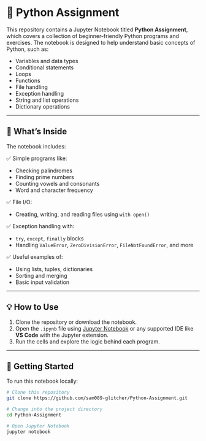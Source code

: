 
# 🐍 Python Assignment

This repository contains a Jupyter Notebook titled **Python Assignment**, which covers a collection of beginner-friendly Python programs and exercises. The notebook is designed to help understand basic concepts of Python, such as:

- Variables and data types
- Conditional statements
- Loops
- Functions
- File handling
- Exception handling
- String and list operations
- Dictionary operations

---

## 📘 What’s Inside

The notebook includes:

✅ Simple programs like:
- Checking palindromes
- Finding prime numbers
- Counting vowels and consonants
- Word and character frequency

✅ File I/O:
- Creating, writing, and reading files using `with open()`

✅ Exception handling with:
- `try`, `except`, `finally` blocks
- Handling `ValueError`, `ZeroDivisionError`, `FileNotFoundError`, and more

✅ Useful examples of:
- Using lists, tuples, dictionaries
- Sorting and merging
- Basic input validation

---

## 💡 How to Use

1. Clone the repository or download the notebook.
2. Open the `.ipynb` file using [Jupyter Notebook](https://jupyter.org/) or any supported IDE like **VS Code** with the Jupyter extension.
3. Run the cells and explore the logic behind each program.

---

## 🚀 Getting Started

To run this notebook locally:

```bash
# Clone this repository
git clone https://github.com/sam089-glitcher/Python-Assignment.git

# Change into the project directory
cd Python-Assignment

# Open Jupyter Notebook
jupyter notebook
